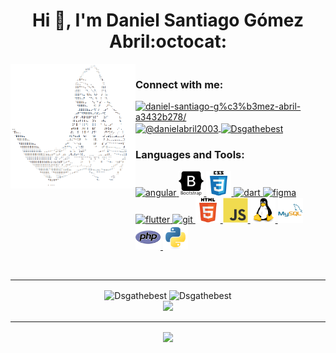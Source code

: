 <h1 align="center">Hi 👋, I'm Daniel Santiago Gómez Abril:octocat:</h1> 
<div style="display: flex; align-items: flex-start;">
  <div>
    <img align="right" src="./src/programmer.PNG" alt="@danielabril2003" width="200" />
  </div>
  <div style="flex: 1;">
    <h3 align="left">Connect with me:</h3>
    <p align="left">
      <a href="https://linkedin.com/in/daniel-santiago-g%c3%b3mez-abril-a3432b278/" target="blank">
        <img align="center" src="https://raw.githubusercontent.com/rahuldkjain/github-profile-readme-generator/master/src/images/icons/Social/linked-in-alt.svg" alt="daniel-santiago-g%c3%b3mez-abril-a3432b278/" height="30" width="40" />
      </a>
      <a href="https://www.youtube.com/@DanielAbril2003/featured" target="blank">
        <img align="center" src="https://raw.githubusercontent.com/rahuldkjain/github-profile-readme-generator/master/src/images/icons/Social/youtube.svg" alt="@danielabril2003" height="30" width="40" />
      </a>
      <a href="https://discord.gg/Dsgathebest" target="blank">
        <img align="center" src="https://raw.githubusercontent.com/rahuldkjain/github-profile-readme-generator/master/src/images/icons/Social/discord.svg" alt="Dsgathebest" height="30" width="40" />
      </a>
    </p>
    <h3 align="left">Languages and Tools:</h3>
    <p align="left">
      <a href="https://angular.io" target="_blank" rel="noreferrer">
        <img src="https://angular.io/assets/images/logos/angular/angular.svg" alt="angular" width="40" height="40"/>
      </a>
      <a href="https://getbootstrap.com" target="_blank" rel="noreferrer">
        <img src="https://raw.githubusercontent.com/devicons/devicon/master/icons/bootstrap/bootstrap-plain-wordmark.svg" alt="bootstrap" width="40" height="40"/>
      </a>
      <a href="https://www.w3schools.com/css/" target="_blank" rel="noreferrer">
        <img src="https://raw.githubusercontent.com/devicons/devicon/master/icons/css3/css3-original-wordmark.svg" alt="css3" width="40" height="40"/>
      </a>
      <a href="https://dart.dev" target="_blank" rel="noreferrer">
        <img src="https://www.vectorlogo.zone/logos/dartlang/dartlang-icon.svg" alt="dart" width="40" height="40"/>
      </a>
      <a href="https://www.figma.com/" target="_blank" rel="noreferrer">
        <img src="https://www.vectorlogo.zone/logos/figma/figma-icon.svg" alt="figma" width="40" height="40"/>
      </a>
      <a href="https://flutter.dev" target="_blank" rel="noreferrer">
        <img src="https://www.vectorlogo.zone/logos/flutterio/flutterio-icon.svg" alt="flutter" width="40" height="40"/>
      </a>
      <a href="https://git-scm.com/" target="_blank" rel="noreferrer">
        <img src="https://www.vectorlogo.zone/logos/git-scm/git-scm-icon.svg" alt="git" width="40" height="40"/>
      </a>
      <a href="https://www.w3.org/html/" target="_blank" rel="noreferrer">
        <img src="https://raw.githubusercontent.com/devicons/devicon/master/icons/html5/html5-original-wordmark.svg" alt="html5" width="40" height="40"/>
      </a>
      <a href="https://developer.mozilla.org/en-US/docs/Web/JavaScript" target="_blank" rel="noreferrer">
        <img src="https://raw.githubusercontent.com/devicons/devicon/master/icons/javascript/javascript-original.svg" alt="javascript" width="40" height="40"/>
      </a>
      <a href="https://www.linux.org/" target="_blank" rel="noreferrer">
        <img src="https://raw.githubusercontent.com/devicons/devicon/master/icons/linux/linux-original.svg" alt="linux" width="40" height="40"/>
      </a>
      <a href="https://www.mysql.com/" target="_blank" rel="noreferrer">
        <img src="https://raw.githubusercontent.com/devicons/devicon/master/icons/mysql/mysql-original-wordmark.svg" alt="mysql" width="40" height="40"/>
      </a>
      <a href="https://www.php.net" target="_blank" rel="noreferrer">
        <img src="https://raw.githubusercontent.com/devicons/devicon/master/icons/php/php-original.svg" alt="php" width="40" height="40"/>
      </a>
      <a href="https://www.python.org" target="_blank" rel="noreferrer">
        <img src="https://raw.githubusercontent.com/devicons/devicon/master/icons/python/python-original.svg" alt="python" width="40" height="40"/>
      </a>
    </p>
  </div>
</div>
<br>
<hr>
<div align="center">
    <img width ="400"align="center" src="https://github-readme-stats.vercel.app/api?username=Dsgathebest&show_icons=true&locale=en&theme=holi&rank_icon=github" alt="Dsgathebest" />  
    <img width ="425"align="center" src="https://github-readme-streak-stats.herokuapp.com/?user=Dsgathebest&theme=holi-theme" alt="Dsgathebest"/>  <br>
    <img width="830" src="https://github-readme-activity-graph.vercel.app/graph?username=Dsgathebest&theme=react-dark&area=true&hide_border=false"/>
</div>
<hr>
<div align="center">
<!--   <a href="https://github.com/Dsgathebest/nafnaf-scraper">
    <img align="center" src="https://github-readme-stats.vercel.app/api/pin/?username=Dsgathebest&repo=nafnaf-scraper&theme=yeblu" />
  </a> -->
  <a href="https://github.com/Dsgathebest/tool-library">
    <img align="center" src="https://github-readme-stats.vercel.app/api/pin/?username=Dsgathebest&repo=tool-library&theme=yeblu" />
  </a>
</div>

